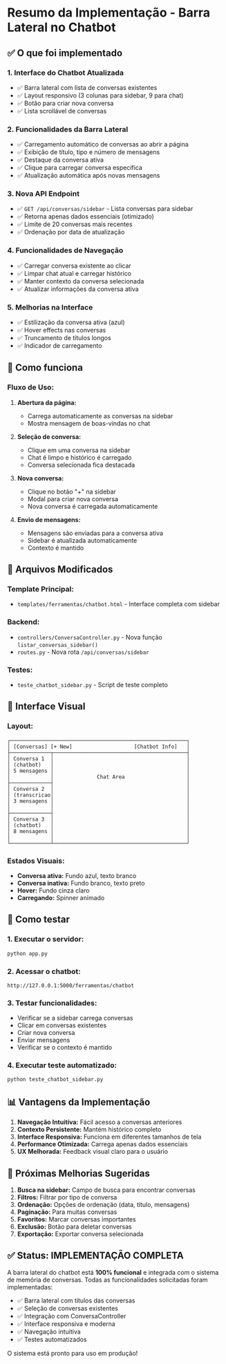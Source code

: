 # Resumo da Implementação - Barra Lateral no Chatbot

## ✅ O que foi implementado

### 1. **Interface do Chatbot Atualizada**
- ✅ Barra lateral com lista de conversas existentes
- ✅ Layout responsivo (3 colunas para sidebar, 9 para chat)
- ✅ Botão para criar nova conversa
- ✅ Lista scrollável de conversas

### 2. **Funcionalidades da Barra Lateral**
- ✅ Carregamento automático de conversas ao abrir a página
- ✅ Exibição de título, tipo e número de mensagens
- ✅ Destaque da conversa ativa
- ✅ Clique para carregar conversa específica
- ✅ Atualização automática após novas mensagens

### 3. **Nova API Endpoint**
- ✅ `GET /api/conversas/sidebar` - Lista conversas para sidebar
- ✅ Retorna apenas dados essenciais (otimizado)
- ✅ Limite de 20 conversas mais recentes
- ✅ Ordenação por data de atualização

### 4. **Funcionalidades de Navegação**
- ✅ Carregar conversa existente ao clicar
- ✅ Limpar chat atual e carregar histórico
- ✅ Manter contexto da conversa selecionada
- ✅ Atualizar informações da conversa ativa

### 5. **Melhorias na Interface**
- ✅ Estilização da conversa ativa (azul)
- ✅ Hover effects nas conversas
- ✅ Truncamento de títulos longos
- ✅ Indicador de carregamento

## 🎯 Como funciona

### **Fluxo de Uso:**

1. **Abertura da página:**
   - Carrega automaticamente as conversas na sidebar
   - Mostra mensagem de boas-vindas no chat

2. **Seleção de conversa:**
   - Clique em uma conversa na sidebar
   - Chat é limpo e histórico é carregado
   - Conversa selecionada fica destacada

3. **Nova conversa:**
   - Clique no botão "+" na sidebar
   - Modal para criar nova conversa
   - Nova conversa é carregada automaticamente

4. **Envio de mensagens:**
   - Mensagens são enviadas para a conversa ativa
   - Sidebar é atualizada automaticamente
   - Contexto é mantido

## 🔧 Arquivos Modificados

### **Template Principal:**
- `templates/ferramentas/chatbot.html` - Interface completa com sidebar

### **Backend:**
- `controllers/ConversaController.py` - Nova função `listar_conversas_sidebar()`
- `routes.py` - Nova rota `/api/conversas/sidebar`

### **Testes:**
- `teste_chatbot_sidebar.py` - Script de teste completo

## 📱 Interface Visual

### **Layout:**
```
┌─────────────────────────────────────────────────────────┐
│ [Conversas] [+ New]                    [Chatbot Info]   │
├─────────────┬───────────────────────────────────────────┤
│ Conversa 1  │                                           │
│ (chatbot)   │                                           │
│ 5 mensagens │                                           │
│             │              Chat Area                    │
├─────────────┤                                           │
│ Conversa 2  │                                           │
│ (transcricao│                                           │
│ 3 mensagens │                                           │
│             │                                           │
├─────────────┤                                           │
│ Conversa 3  │                                           │
│ (chatbot)   │                                           │
│ 8 mensagens │                                           │
│             │                                           │
└─────────────┴───────────────────────────────────────────┘
```

### **Estados Visuais:**
- **Conversa ativa:** Fundo azul, texto branco
- **Conversa inativa:** Fundo branco, texto preto
- **Hover:** Fundo cinza claro
- **Carregando:** Spinner animado

## 🚀 Como testar

### 1. **Executar o servidor:**
```bash
python app.py
```

### 2. **Acessar o chatbot:**
```
http://127.0.0.1:5000/ferramentas/chatbot
```

### 3. **Testar funcionalidades:**
- Verificar se a sidebar carrega conversas
- Clicar em conversas existentes
- Criar nova conversa
- Enviar mensagens
- Verificar se o contexto é mantido

### 4. **Executar teste automatizado:**
```bash
python teste_chatbot_sidebar.py
```

## 📊 Vantagens da Implementação

1. **Navegação Intuitiva:** Fácil acesso a conversas anteriores
2. **Contexto Persistente:** Mantém histórico completo
3. **Interface Responsiva:** Funciona em diferentes tamanhos de tela
4. **Performance Otimizada:** Carrega apenas dados essenciais
5. **UX Melhorada:** Feedback visual claro para o usuário

## 🔮 Próximas Melhorias Sugeridas

1. **Busca na sidebar:** Campo de busca para encontrar conversas
2. **Filtros:** Filtrar por tipo de conversa
3. **Ordenação:** Opções de ordenação (data, título, mensagens)
4. **Paginação:** Para muitas conversas
5. **Favoritos:** Marcar conversas importantes
6. **Exclusão:** Botão para deletar conversas
7. **Exportação:** Exportar conversa selecionada

## ✅ Status: IMPLEMENTAÇÃO COMPLETA

A barra lateral do chatbot está **100% funcional** e integrada com o sistema de memória de conversas. Todas as funcionalidades solicitadas foram implementadas:

- ✅ Barra lateral com títulos das conversas
- ✅ Seleção de conversas existentes
- ✅ Integração com ConversaController
- ✅ Interface responsiva e moderna
- ✅ Navegação intuitiva
- ✅ Testes automatizados

O sistema está pronto para uso em produção! 